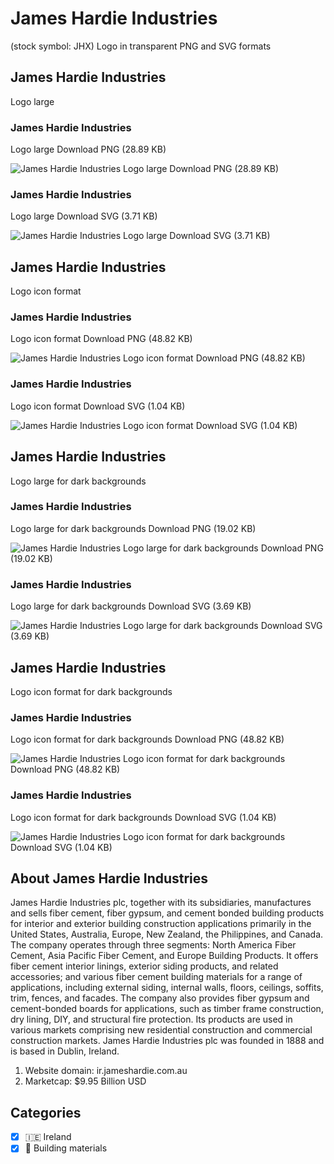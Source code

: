 # James Hardie Industries
 (stock symbol: JHX) Logo in transparent PNG and SVG formats

## James Hardie Industries
 Logo large

### James Hardie Industries
 Logo large Download PNG (28.89 KB)

![James Hardie Industries
 Logo large Download PNG (28.89 KB)](/img/orig/JHX_BIG-7095bffc.png)

### James Hardie Industries
 Logo large Download SVG (3.71 KB)

![James Hardie Industries
 Logo large Download SVG (3.71 KB)](/img/orig/JHX_BIG-761d6299.svg)

## James Hardie Industries
 Logo icon format

### James Hardie Industries
 Logo icon format Download PNG (48.82 KB)

![James Hardie Industries
 Logo icon format Download PNG (48.82 KB)](/img/orig/JHX-f4e1355e.png)

### James Hardie Industries
 Logo icon format Download SVG (1.04 KB)

![James Hardie Industries
 Logo icon format Download SVG (1.04 KB)](/img/orig/JHX-a3f49019.svg)

## James Hardie Industries
 Logo large for dark backgrounds

### James Hardie Industries
 Logo large for dark backgrounds Download PNG (19.02 KB)

![James Hardie Industries
 Logo large for dark backgrounds Download PNG (19.02 KB)](/img/orig/JHX_BIG.D-5c1d61f6.png)

### James Hardie Industries
 Logo large for dark backgrounds Download SVG (3.69 KB)

![James Hardie Industries
 Logo large for dark backgrounds Download SVG (3.69 KB)](/img/orig/JHX_BIG.D-ce65da54.svg)

## James Hardie Industries
 Logo icon format for dark backgrounds

### James Hardie Industries
 Logo icon format for dark backgrounds Download PNG (48.82 KB)

![James Hardie Industries
 Logo icon format for dark backgrounds Download PNG (48.82 KB)](/img/orig/JHX.D-a53c1076.png)

### James Hardie Industries
 Logo icon format for dark backgrounds Download SVG (1.04 KB)

![James Hardie Industries
 Logo icon format for dark backgrounds Download SVG (1.04 KB)](/img/orig/JHX.D-08bc1d53.svg)

## About James Hardie Industries


James Hardie Industries plc, together with its subsidiaries, manufactures and sells fiber cement, fiber gypsum, and cement bonded building products for interior and exterior building construction applications primarily in the United States, Australia, Europe, New Zealand, the Philippines, and Canada. The company operates through three segments: North America Fiber Cement, Asia Pacific Fiber Cement, and Europe Building Products. It offers fiber cement interior linings, exterior siding products, and related accessories; and various fiber cement building materials for a range of applications, including external siding, internal walls, floors, ceilings, soffits, trim, fences, and facades. The company also provides fiber gypsum and cement-bonded boards for applications, such as timber frame construction, dry lining, DIY, and structural fire protection. Its products are used in various markets comprising new residential construction and commercial construction markets. James Hardie Industries plc was founded in 1888 and is based in Dublin, Ireland.

1. Website domain: ir.jameshardie.com.au
2. Marketcap: $9.95 Billion USD


## Categories
- [x] 🇮🇪 Ireland
- [x] 🧱 Building materials
